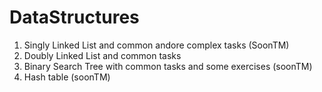 # DataStructures
1. Singly Linked List and common andore complex tasks (SoonTM)
2. Doubly Linked List and common tasks 
3. Binary Search Tree with common tasks and some exercises (soonTM)
4. Hash table (soonTM)
